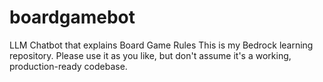 # boardgamebot
LLM Chatbot that explains Board Game Rules
This is my Bedrock learning repository. Please use it as you like, but don't assume it's a working, production-ready codebase.
